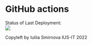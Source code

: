 # GitHub actions 

Status of Last Deployment: <br>
<img src="https://github.com/adv4000/ser_fd/workflows/CI_for_ser_fd/badge.svg?brunch*main"><br>

Copyleft by Iuliia Smirnova IUS-IT 2022
